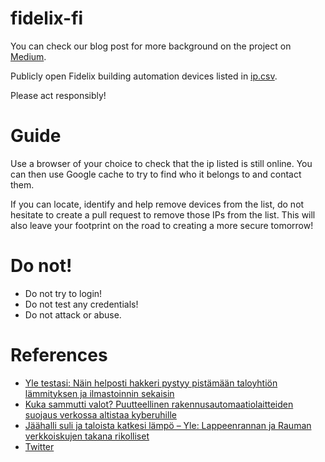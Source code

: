# fidelix-fi

You can check our blog post for more background on the project on [Medium](https://medium.com/remod/fidelix-fi-helping-those-exposed-e69654bdd7c6).

Publicly open Fidelix building automation devices listed in [ip.csv](./ip.csv).

Please act responsibly!

Guide
===
Use a browser of your choice to check that the ip listed is still online. You can then use Google cache to try to find who it belongs to and contact them.

If you can locate, identify and help remove devices from the list, do not hesitate to create a pull request to remove those IPs from the list. This will also leave your footprint on the road to creating a more secure tomorrow!

Do not!
====

* Do not try to login!
* Do not test any credentials!
* Do not attack or abuse.

References
=====

* [Yle testasi: Näin helposti hakkeri pystyy pistämään taloyhtiön lämmityksen ja ilmastoinnin sekaisin](https://yle.fi/uutiset/3-10669307)
* [Kuka sammutti valot? Puutteellinen rakennusautomaatiolaitteiden suojaus verkossa altistaa kyberuhille](https://www.kyberturvallisuuskeskus.fi/fi/ajankohtaista/kuka-sammutti-valot-puutteellinen-rakennusautomaatiolaitteiden-suojaus-verkossa)
* [Jäähalli suli ja taloista katkesi lämpö – Yle: Lappeenrannan ja Rauman verkkoiskujen takana rikolliset](https://www.is.fi/digitoday/tietoturva/art-2000001948479.html)
* [Twitter](https://twitter.com/Turmio_/status/1102523254726635521)
